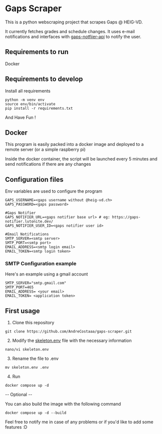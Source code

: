 # Gaps Scraper

This is a python webscraping project that scrapes Gaps @ HEIG-VD.

It currently fetches grades and schedule changes. It uses e-mail notifications and interfaces with [gaps-notfiier-api](https://github.com/AndreCostaaa/gaps-notifier-api) to notify the user.

## Requirements to run

Docker

## Requirements to develop

Install all requirements

```shell
python -m venv env
source env/bin/activate
pip install -r requirements.txt
```

And Have Fun !

## Docker

This program is easily packed into a docker image and deployed to a remote server (or a simple raspberry pi)

Inside the docker container, the script will be launched every 5 minutes and send notifications if there are any changes

## Configuration files

Env variables are used to configure the program

```env
GAPS_USERNAME=<gaps username without @heig-vd.ch>
GAPS_PASSWORD=<gaps password>

#Gaps Notifier
GAPS_NOTIFIER_URL=<gaps notifier base url> # eg: https://gaps-notifier.lutonite.dev/
GAPS_NOTIFIER_USER_ID=<gaps notifier user id>

#Email Notifications
SMTP_SERVER=<smtp server>
SMTP_PORT=<smtp port>
EMAIL_ADDRESS=<smtp login email>
EMAIL_TOKEN=<smtp login token>
```

### SMTP Configuration example

Here's an example using a gmail account

```env
SMTP_SERVER="smtp.gmail.com"
SMTP_PORT=465
EMAIL_ADDRESS= <your email>
EMAIL_TOKEN= <application token>
```

## First usage

1. Clone this repository

```shell
git clone https://github.com/AndreCostaaa/gaps-scraper.git
```

2. Modify the [skeleton.env](./skeleton.env) file with the necessary information

```shell
nano/vi skeleton.env
```

3. Rename the file to .env

```shell
mv skeleton.env .env
```

4. Run

```shell
docker compose up -d
```

-- Optional --

You can also build the image with the following command

```shell
docker compose up -d --build
```

Feel free to notify me in case of any problems or if you'd like to add some features :D
